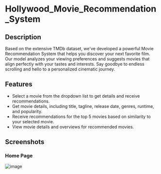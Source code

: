 # Hollywood_Movie_Recommendation_System
## Description
Based on the extensive TMDb dataset, we've developed a powerful Movie Recommendation System that helps you discover your next favorite film. Our model analyzes your viewing preferences and suggests movies that align perfectly with your tastes and interests. Say goodbye to endless scrolling and hello to a personalized cinematic journey.  
## Features

- Select a movie from the dropdown list to get details and receive recommendations.
- Get movie details, including title, tagline, release date, genres, runtime, and popularity.
- Receive recommendations for the top 5 movies based on similarity to your selected movie.
- View movie details and overviews for recommended movies.
## Screenshots

### Home Page
![image](https://github.com/its-bhuvi/Hollywood_Movie_Recommendation_System/assets/66715396/69f857b8-004c-48f4-a31b-d77df759fc51)

